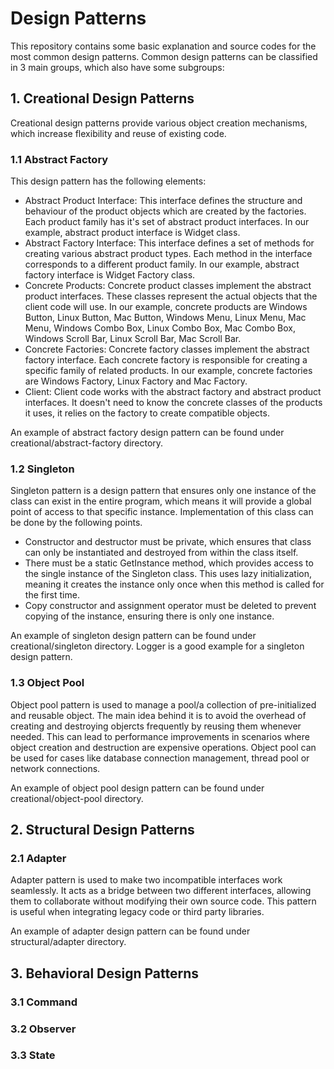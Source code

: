# Design Patterns
This repository contains some basic explanation and source codes for the most common design patterns.
Common design patterns can be classified in 3 main groups, which also have some subgroups:

## 1. Creational Design Patterns
Creational design patterns provide various object creation mechanisms, which increase flexibility and reuse of existing code.
### 1.1 Abstract Factory
This design pattern has the following elements:
- Abstract Product Interface: This interface defines the structure and behaviour of the product objects which are created by the factories. Each product family has it's set of abstract product interfaces. In our example, abstract product interface is Widget class.
- Abstract Factory Interface: This interface defines a set of methods for creating various abstract product types. Each method in the interface corresponds to a different product family. In our example, abstract factory interface is Widget Factory class.
- Concrete Products: Concrete product classes implement the abstract product interfaces. These classes represent the actual objects that the client code will use. In our example, concrete products are Windows Button, Linux Button, Mac Button, Windows Menu, Linux Menu, Mac Menu, Windows Combo Box, Linux Combo Box, Mac Combo Box, Windows Scroll Bar, Linux Scroll Bar, Mac Scroll Bar.
- Concrete Factories: Concrete factory classes implement the abstract factory interface. Each concrete factory is responsible for creating a specific family of related products. In our example, concrete factories are Windows Factory, Linux Factory and Mac Factory.
- Client: Client code works with the abstract factory and abstract product interfaces. It doesn't need to know the concrete classes of the products it uses, it relies on the factory to create compatible objects.

An example of abstract factory design pattern can be found under creational/abstract-factory directory. 
### 1.2 Singleton
Singleton pattern is a design pattern that ensures only one instance of the class can exist in the entire program, which means it will provide a global point of access to that specific instance. Implementation of this class can be done by the following points.
- Constructor and destructor must be private, which ensures that class can only be instantiated and destroyed from within the class itself.
- There must be a static GetInstance method, which provides access to the single instance of the Singleton class. This uses lazy initialization, meaning it creates the instance only once when this method is called for the first time.
- Copy constructor and assignment operator must be deleted to prevent copying of the instance, ensuring there is only one instance.

An example of singleton design pattern can be found under creational/singleton directory. Logger is a good example for a singleton design pattern.
### 1.3 Object Pool
Object pool pattern is used to manage a pool/a collection of pre-initialized and reusable object. The main idea behind it is to avoid the overhead of creating and destroying objercts frequently by reusing them whenever needed. This can lead to performance improvements in scenarios where object creation and destruction are expensive operations. Object pool can be used for cases like database connection management, thread pool or network connections. 

An example of object pool design pattern can be found under creational/object-pool directory.
## 2. Structural Design Patterns
### 2.1 Adapter
Adapter pattern is used to make two incompatible interfaces work seamlessly. It acts as a bridge between two different interfaces, allowing them to collaborate without modifying their own source code. This pattern is useful when integrating legacy code or third party libraries. 

An example of adapter design pattern can be found under structural/adapter directory.
## 3. Behavioral Design Patterns
### 3.1 Command
### 3.2 Observer
### 3.3 State
